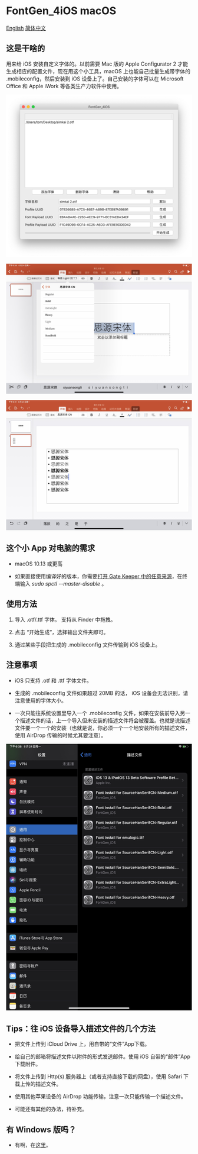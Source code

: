 # FontGen_4iOS macOS

[English](README.md) [简体中文](readme-cn.md)

## 这是干啥的

用来给 iOS 安装自定义字体的。以前需要 Mac 版的 Apple Configurator 2 才能生成相应的配置文件，现在用这个小工具，macOS 上也能自己批量生成带字体的 .mobileconfig，然后安装到 iOS 设备上了。自己安装的字体可以在 Microsoft Office 和 Apple iWork 等各类生产力软件中使用。

![Font App](img/img0000.png)

![Image of Fonts 1](img/img0001.jpg)

![Image of Fonts 2](img/img0002.jpg)

## 这个小 App 对电脑的需求

- macOS 10.13 或更高

- 如果直接使用编译好的版本，你需要[打开 Gate Keeper 中的任意来源](https://jingyan.baidu.com/article/4e5b3e19edfb1b91901e241e.html)，在终端输入 *sudo spctl --master-disable* 。

## 使用方法

1. 导入 .otf/.ttf 字体。 支持从 Finder 中拖拽。

2. 点击 “开始生成”，选择输出文件夹即可。

3. 通过某些手段把生成的 .mobileconfig 文件传输到 iOS 设备上。

## 注意事项

- iOS 只支持 .otf 和 .ttf 字体文件。

- 生成的 .mobileconfig 文件如果超过 20MB 的话， iOS 设备会无法识别，请注意使用的字体大小。

- 一次只能往系统设置里导入一个 .mobileconfig 文件，如果在安装前导入另一个描述文件的话，上一个导入但未安装的描述文件将会被覆盖。也就是说描述文件要一个一个的安装（也就是说，你必须一个一个地安装所有的描述文件，使用 AirDrop 传输的时候尤其要注意）。

![Profile Installation](img/img0003.jpg)

## Tips：往 iOS 设备导入描述文件的几个方法

- 把文件上传到 iCloud Drive 上，用自带的“文件”App下载。

- 给自己的邮箱将描述文件以附件的形式发送邮件。使用 iOS 自带的“邮件”App下载附件。

- 将文件上传到 Http(s) 服务器上（或者支持直接下载的网盘），使用 Safari 下载上传的描述文件。

- 使用其他苹果设备的 AirDrop 功能传输，注意一次只能传输一个描述文件。

- 可能还有其他的办法，待补充。

## 有 Windows 版吗？

- 有啊，在[这里](https://github.com/TomJinW/FontGen_4iOS_Win)。



